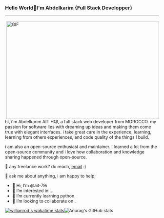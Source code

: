 ### Hello World👋I'm Abdelkarim {Full Stack Developper}<hr/>
<img align="right" alt="GIF" src="https://github.com/ait-79i/images/blob/main/code.gif" width="500" height="320" />


hi, i'm Abdelkarim AIT HQI, a full stack web developer from MOROCCO. my passion for software lies with dreaming up ideas and making them come true with elegant interfaces. i take great care in the experience, learning, learning from others experiences, and code quality of the things I build.

i am also an open-source enthusiast and maintainer. i learned a lot from the open-source community and i love how collaboration and knowledge sharing happened through open-source.

💼 any freelance work? do reach, <a href="abdelkarimaithqi@gmail.com">email</a> :)

💬 ask me about anything, i am happy to help;

- 👋 Hi, I’m @ait-79i
- 👀 I’m interested in ...
- 🌱 I’m currently learning python.
- 💞️ I’m looking to collaborate on .

[![willianrod's wakatime stats](https://github-readme-stats.vercel.app/api/wakatime?username=willianrod)](https://github.com/anuraghazra/github-readme-stats)![Anurag's GitHub stats](https://github-readme-stats.vercel.app/api?username=anuraghazra&show_icons=true&theme=radical)
<!---
ait-79i/ait-79i is a ✨ special ✨ repository because its `README.md` (this file) appears on your GitHub profile.
You can click the Preview link to take a look at your changes.
--->
